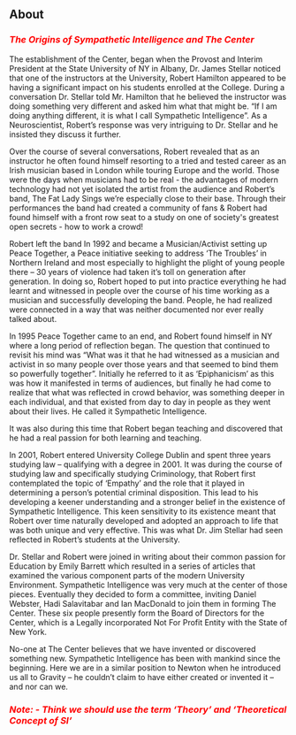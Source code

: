 ## About

<H3 style="color:red;font-style:italic;font-weight:bold">The Origins of Sympathetic Intelligence and The Center</H3>

The establishment of the Center, began when the Provost and Interim President at the State University of NY in Albany, Dr. James Stellar noticed that one of the instructors at the University, Robert Hamilton appeared to be having a significant impact on his students enrolled at the College. During a conversation Dr. Stellar told Mr. Hamilton that he believed the instructor was doing something very different and asked him what that might be. “If I am doing anything different, it is what I call Sympathetic Intelligence”. As a Neuroscientist, Robert’s response was very intriguing to Dr. Stellar and he insisted they discuss it further.

Over the course of several conversations, Robert revealed that as an instructor he often found himself resorting to a tried and tested career as an Irish musician based in London while touring Europe and the world. Those were the days when musicians had to be real - the advantages of modern technology had not yet isolated the artist from the audience and Robert’s band, The Fat Lady Sings we’re especially close to their base. Through their performances the band had created a community of fans & Robert had found himself with a front row seat to a study on one of society's greatest open secrets - how to work a crowd!

Robert left the band In 1992 and became a Musician/Activist setting up Peace Together, a Peace initiative seeking to address ‘The Troubles’ in Northern Ireland and most especially to highlight the plight of young people there – 30 years of violence had taken it’s toll on generation after generation. In doing so, Robert hoped to put into practice everything he had learnt and witnessed in people over the course of his time working as a musician and successfully developing the band. People, he had realized were connected in a way that was neither documented nor ever really talked about. 

In 1995 Peace Together came to an end, and Robert found himself in NY where a long period of reflection began. The question that continued to revisit his mind was “What was it that he had witnessed as a musician and activist in so many people over those years and that seemed to bind them so powerfully together”. Initially he referred to it as ‘Epiphanicism’ as this was how it manifested in terms of audiences, but finally he had come to realize that what was reflected in crowd behavior, was something deeper in each individual, and that existed from day to day in people as they went about their lives. He called it Sympathetic Intelligence.

It was also during this time that Robert began teaching and discovered that he had a real passion for both learning and teaching. 

In 2001, Robert entered University College Dublin and spent three years studying law – qualifying with a degree in 2001. It was during the course of studying law and specifically studying Criminology, that Robert first contemplated the topic of ‘Empathy’ and the role that it played in determining a person’s potential criminal disposition. This lead to his developing a keener understanding and a stronger belief in the existence of Sympathetic Intelligence. This keen sensitivity to its existence meant that Robert over time naturally developed and adopted an approach to life that was both unique and very effective. This was what Dr. Jim Stellar had seen reflected in Robert’s students at the University.

Dr. Stellar and Robert were joined in writing about their common passion for Education by Emily Barrett which resulted in a series of articles that examined the various component parts of the modern University Environment. Sympathetic Intelligence was very much at the center of those pieces. Eventually they decided to form a committee, inviting Daniel Webster, Hadi Salavitabar and Ian MacDonald to join them in forming The Center. These six people presently form the Board of Directors for the Center, which is a Legally incorporated Not For Profit Entity with the State of New York.

No-one at The Center believes that we have invented or discovered something new. Sympathetic Intelligence has been with mankind since the beginning. Here we are in a similar position to Newton when he introduced us all to Gravity – he couldn’t claim to have either created or invented it – and nor can we.
<H3 style="color:red;font-style:italic;font-weight:bold">Note: - Think we should use the term ‘Theory’ and ‘Theoretical Concept of SI’</H3>

